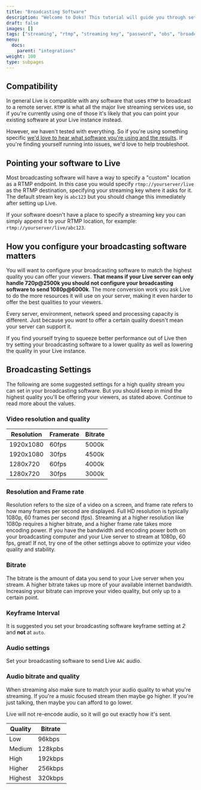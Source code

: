 ```yaml
---
title: "Broadcasting Software"
description: "Welcome to Doks! This tutorial will guide you through setting up and deploying your first Doks site."
draft: false
images: []
tags: ["streaming", "rtmp", "streaming key", "password", "obs", "broadcasting"]
menu:
  docs:
    parent: "integrations"
weight: 100
type: subpages
---
```


## Compatibility

In general Live is compatible with any software that uses `RTMP` to broadcast to a remote server. `RTMP` is what all the major live streaming services use, so if you're currently using one of those it's likely that you can point your existing software at your Live instance instead.

However, we haven't tested with everything. So if you're using something specific [we'd love to hear what software you're using and the results](https://github.com/imzqqq/issues/new). If you're finding yourself running into issues, we'd love to help troubleshoot.

## Pointing your software to Live

Most broadcasting software will have a way to specify a "custom" location as a RTMP endpoint. In this case you would specify `rtmp://yourserver/live` as the RTMP destination, specifying your streaming key where it asks for it. The default stream key is `abc123` but you should change this immediately after setting up Live.

If your software doesn't have a place to specify a streaming key you can simply append it to your RTMP location, for example: `rtmp://yourserver/live/abc123`.

## How you configure your broadcasting software matters

You will want to configure your broadcasting software to match the highest quality you can offer your viewers. **That means if your Live server can only handle 720p@2500k you should not configure your broadcasting software to send 1080p@6000k**. The more conversion work you ask Live to do the more resources it will use on your server, making it even harder to offer the best qualities to your viewers.

Every server, environment, network speed and processing capacity is different. Just because you _want_ to offer a certain quality doesn't mean your server can support it.

If you find yourself trying to squeeze better performance out of Live then try setting your broadcasting software to a lower quality as well as lowering the quality in your Live instance.

## Broadcasting Settings

The following are some suggested settings for a high quality stream you can set in your broadcasting software. But you should keep in mind the highest quality you'll be offering your viewers, as stated above. Continue to read more about the values.

### Video resolution and quality

| Resolution | Framerate | Bitrate |
| ---------- | --------- | ------- |
| 1920x1080  | 60fps     | 5000k   |
| 1920x1080  | 30fps     | 4500k   |
| 1280x720   | 60fps     | 4000k   |
| 1280x720   | 30fps     | 3000k   |

### Resolution and Frame rate

Resolution refers to the size of a video on a screen, and frame rate refers to how many frames per second are displayed. Full HD resolution is typically 1080p, 60 frames per second (fps). Streaming at a higher resolution like 1080p requires a higher bitrate, and a higher frame rate takes more encoding power. If you have the bandwidth and encoding power both on your broadcasting computer and your Live server to stream at 1080p, 60 fps, great! If not, try one of the other settings above to optimize your video quality and stability.

### Bitrate

The bitrate is the amount of data you send to your Live server when you stream. A higher bitrate takes up more of your available internet bandwidth. Increasing your bitrate can improve your video quality, but only up to a certain point.

### Keyframe Interval

It is suggested you set your broadcasting software keyframe setting at _2_ and **not** at `auto`.

### Audio settings

Set your broadcasting software to send Live `AAC` audio.

### Audio bitrate and quality

When streaming also make sure to match your audio quality to what you're streaming. If you're a music focused stream then maybe go higher. If you're just talking, then maybe you can afford to go lower.

Live will not re-encode audio, so it will go out exactly how it's sent.

| Quality | Bitrate |
| ------- | ------- |
| Low     | 96kbps  |
| Medium  | 128kpbs |
| High    | 192kbps |
| Higher  | 256kbps |
| Highest | 320kbps |
